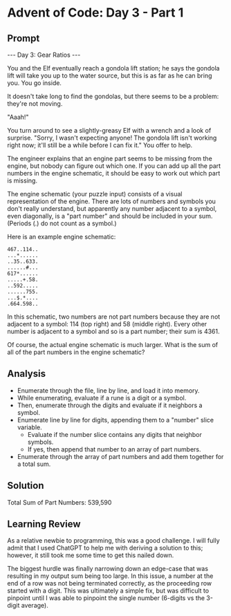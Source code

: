 # Advent of Code: Day 3 - Part 1

## Prompt
--- Day 3: Gear Ratios ---

You and the Elf eventually reach a gondola lift station; he says the gondola lift will take you up to the water source, but this is as far as he can bring you. You go inside.

It doesn't take long to find the gondolas, but there seems to be a problem: they're not moving.

"Aaah!"

You turn around to see a slightly-greasy Elf with a wrench and a look of surprise. "Sorry, I wasn't expecting anyone! The gondola lift isn't working right now; it'll still be a while before I can fix it." You offer to help.

The engineer explains that an engine part seems to be missing from the engine, but nobody can figure out which one. If you can add up all the part numbers in the engine schematic, it should be easy to work out which part is missing.

The engine schematic (your puzzle input) consists of a visual representation of the engine. There are lots of numbers and symbols you don't really understand, but apparently any number adjacent to a symbol, even diagonally, is a "part number" and should be included in your sum. (Periods (.) do not count as a symbol.)

Here is an example engine schematic:

```console
467..114..
...*......
..35..633.
......#...
617*......
.....+.58.
..592.....
......755.
...$.*....
.664.598..
```

In this schematic, two numbers are not part numbers because they are not adjacent to a symbol: 114 (top right) and 58 (middle right). Every other number is adjacent to a symbol and so is a part number; their sum is 4361.

Of course, the actual engine schematic is much larger. What is the sum of all of the part numbers in the engine schematic?

## Analysis

- Enumerate through the file, line by line, and load it into memory.
- While enumerating, evaluate if a rune is a digit or a symbol.
- Then, enumerate through the digits and evaluate if it neighbors a symbol.
- Enumerate line by line for digits, appending them to a "number" slice
  variable.
  - Evaluate if the number slice contains any digits that neighbor symbols.
  - If yes, then append that number to an array of part numbers.
- Enumerate through the array of part numbers and add them together for a total sum.

## Solution

Total Sum of Part Numbers: 539,590

## Learning Review

As a relative newbie to programming, this was a good challenge.
I will fully admit that I used ChatGPT to help me with deriving a solution to
this; however, it still took me some time to get this nailed down.

The biggest hurdle was finally narrowing down an edge-case that was resulting in
my output sum being too large.
In this issue, a number at the end of a row was not being terminated correctly,
as the proceeding row started with a digit.
This was ultimately a simple fix, but was difficult to pinpoint until I was able
to pinpoint the single number (6-digits vs the 3-digit average).